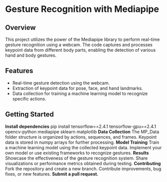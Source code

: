 # Gesture Recognition with Mediapipe

## Overview

This project utilizes the power of the Mediapipe library to perform real-time gesture recognition using a webcam. The code captures and processes keypoint data from different body parts, enabling the detection of various hand and body gestures.

## Features

- Real-time gesture detection using the webcam.
- Extraction of keypoint data for pose, face, and hand landmarks.
- Data collection for training a machine learning model to recognize specific actions.

## Getting Started

**Install dependencies**
   pip install tensorflow==2.4.1 tensorflow-gpu==2.4.1 opencv-python mediapipe sklearn matplotlib
**Data Collection**
The MP_Data folder structure is organized by actions, sequences, and frames.
Keypoint data is stored in numpy arrays for further processing.
**Model Training**
Train a machine learning model using the collected keypoint data.
Implement your own model or use existing frameworks to recognize gestures.
**Results**
Showcase the effectiveness of the gesture recognition system.
Share visualizations or performance metrics obtained during testing.
**Contributing**
Fork the repository and create a new branch.
Contribute improvements, bug fixes, or new features.
**Submit a pull request.**
